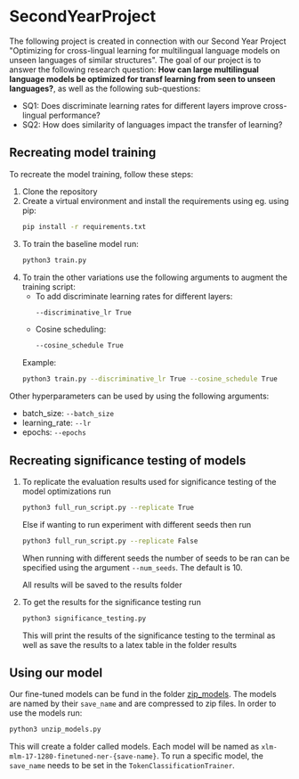 # SecondYearProject
The following project is created in connection with our Second Year Project "Optimizing for cross-lingual learning for multilingual language models on unseen languages of similar structures".
The goal of our project is to answer the following research question: __How can large multilingual language models be optimized for transf learning from seen to unseen languages?__, as well as the following sub-questions:
- SQ1: Does discriminate learning rates for different layers improve cross-lingual performance?
- SQ2: How does similarity of languages impact the transfer of learning?

## Recreating model training
To recreate the model training, follow these steps:
1. Clone the repository
1. Create a virtual environment and install the requirements using eg. using pip:
    ```bash
    pip install -r requirements.txt
    ```
1. To train the baseline model run:
    ```bash
    python3 train.py
    ```
1. To train the other variations use the following arguments to augment the training script:
    - To add discriminate learning rates for different layers:
        ```bash
        --discriminative_lr True
        ```
    - Cosine scheduling:
        ```bash
        --cosine_schedule True
        ```
    Example:
    ```bash
    python3 train.py --discriminative_lr True --cosine_schedule True
    ```

Other hyperparameters can be used by using the following arguments:
- batch_size: `--batch_size`
- learning_rate: `--lr`
- epochs: `--epochs`


## Recreating significance testing of models
1. To replicate the evaluation results used for significance testing of the model optimizations run
    ```bash
    python3 full_run_script.py --replicate True
    ```
    Else if wanting to run experiment with different seeds then run
    ```bash
    python3 full_run_script.py --replicate False
    ```
    When running with different seeds the number of seeds to be ran can be specified using the argument `--num_seeds`. The default is 10.

    All results will be saved to the results folder
1. To get the results for the significance testing run
    ```bash
    python3 significance_testing.py
    ```
    This will print the results of the significance testing to the terminal as well as save the results to a latex table in the folder results


## Using our model
Our fine-tuned models can be fund in the folder [zip_models](https://github.com/borchand/SecondYearProject/tree/main/zip_models). The models are named by their ```save_name``` and are compressed to zip files. In order to use the models run:
```bash
python3 unzip_models.py
```
This will create a folder called models. Each model will be named as ```xlm-mlm-17-1280-finetuned-ner-{save-name}```. To run a specific model, the ```save_name``` needs to be set in the ```TokenClassificationTrainer```.
